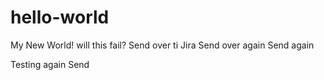 # hello-world
My New World!
will this fail?
Send over ti Jira
Send over again
Send again

Testing again
Send 
